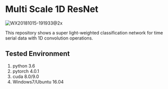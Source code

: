 # Multi Scale 1D ResNet

![WX20181015-191933@2x](media/15396457394705/WX20181015-191933@2x.png)

This repository shows a super light-weighted classification network for time serial data with 1D convolution operations. 

## Tested Environment
1. python 3.6
1. pytorch 4.0.1
2. cuda 8.0/9.0
3. Windows7/Ubuntu 16.04




